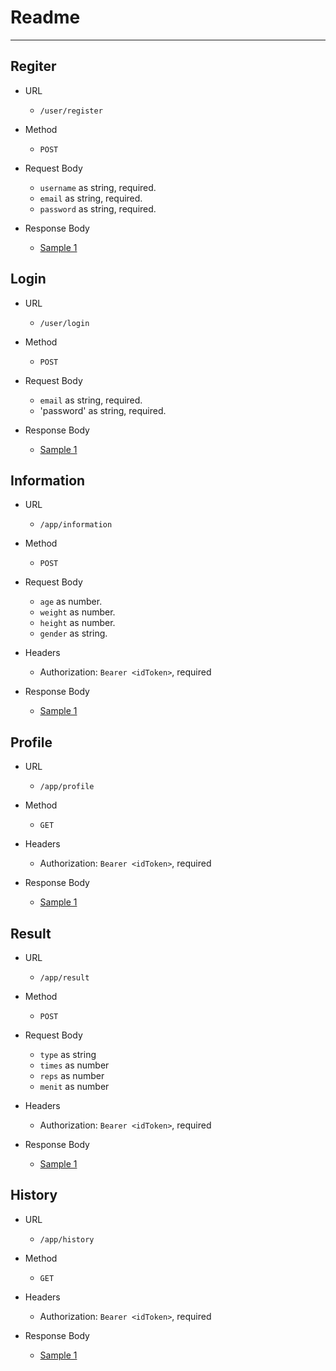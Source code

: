 # Readme
---

## Regiter

- URL

  - `/user/register`

- Method

  - `POST`

- Request Body

  - `username` as string, required.
  - `email` as string, required.
  - `password` as string, required.

- Response Body
  - [Sample 1](https://github.com/nabawiAwi/FitAsistAi-ApiRequirements/blob/master/response_samples/register.json)


## Login

- URL

  - `/user/login`

- Method

  - `POST`

- Request Body
  
  - `email` as string, required.
  - 'password' as string, required.
  
- Response Body
  - [Sample 1](https://github.com/nabawiAwi/FitAsistAi-ApiRequirements/blob/master/response_samples/login.json)

## Information

- URL

  - `/app/information`

- Method

  - `POST`
 
- Request Body
  
  - `age` as number.
  - `weight` as number.
  - `height` as number.
  - `gender` as string.

- Headers

  - Authorization: `Bearer <idToken>`, required

- Response Body
  - [Sample 1](https://github.com/nabawiAwi/FitAsistAi-ApiRequirements/blob/master/response_samples/information.json)

## Profile 

- URL

  - `/app/profile`

- Method

  - `GET`

- Headers

  - Authorization: `Bearer <idToken>`, required

- Response Body
  - [Sample 1](https://github.com/nabawiAwi/FitAsistAi-ApiRequirements/blob/master/response_samples/profile.json)


## Result  

- URL

  - `/app/result`

- Method

  - `POST`

- Request Body

  - `type` as string
  - `times` as number
  - `reps` as number
  - `menit` as number

- Headers

  - Authorization: `Bearer <idToken>`, required

- Response Body
  - [Sample 1](https://github.com/nabawiAwi/FitAsistAi-ApiRequirements/blob/master/response_samples/result.json)


## History

- URL

  - `/app/history`

- Method

  - `GET`

- Headers

  - Authorization: `Bearer <idToken>`, required

- Response Body
  - [Sample 1](https://github.com/nabawiAwi/FitAsistAi-ApiRequirements/blob/master/response_samples/history.json)
